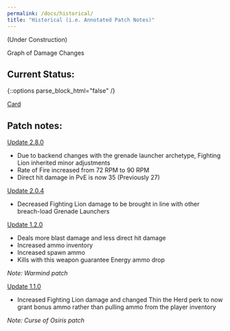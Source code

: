 ```yaml
---
permalink: /docs/historical/
title: "Historical (i.e. Annotated Patch Notes)"
---
```


(Under Construction)

Graph of Damage Changes


## Current Status:

{::options parse_block_html="false" /}

<div class="center">

<a class="embedly-card" href="https://www.reddit.com/r/DestinyTheGame/comments/fh9tmz/feel_like_the_fighting_lion_was_nerfed_checkin/fkc4tl5">Card</a>
<script async src="//embed.redditmedia.com/widgets/platform.js" charset="UTF-8"></script>

</div>

## Patch notes:

[Update 2.8.0](https://www.bungie.net/en/Explore/Detail/News/48838)

- Due to backend changes with the grenade launcher archetype, Fighting Lion inherited minor adjustments
- Rate of Fire increased from 72 RPM to 90 RPM
- Direct hit damage in PvE is now 35 (Previously 27)

[Update 2.0.4](https://www.bungie.net/en/News/Article/47335)
- Decreased Fighting Lion damage to be brought in line with other breach-load Grenade Launchers

[Update 1.2.0](https://www.bungie.net/en/News/Article/46849)
- Deals more blast damage and less direct hit damage
- Increased ammo inventory
- Increased spawn ammo
- Kills with this weapon guarantee Energy ammo drop

_Note: Warmind patch_

[Update 1.1.0](https://www.bungie.net/en/News/Article/46522)

- Increased Fighting Lion damage and changed Thin the Herd perk to now grant bonus ammo rather than pulling ammo from the player inventory

_Note: Curse of Osiris patch_
